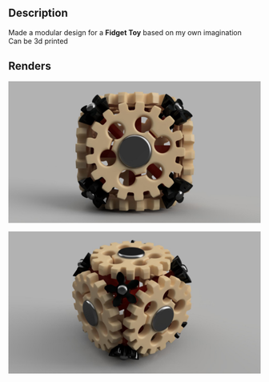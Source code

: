 ## Description
Made a modular design for a **Fidget Toy** based on my own imagination\
Can be 3d printed

## Renders
![1](https://github.com/subhashishansda4/Gear-Cube/blob/main/work/1.jpg)

![3](https://github.com/subhashishansda4/Gear-Cube/blob/main/work/3.jpg)


